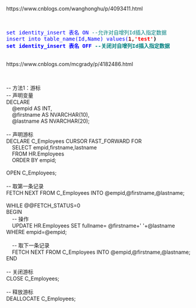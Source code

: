 <p>https://www.cnblogs.com/wanghonghu/p/4093411.html</p>
<p>&nbsp;</p>
<div class="cnblogs_code">
<pre><span style="color: rgba(0, 0, 255, 1);">set <span style="color: rgba(0, 0, 255, 1);">identity_insert 表名 <span style="color: rgba(0, 0, 255, 1);">ON <span style="color: rgba(0, 128, 128, 1);">--<span style="color: rgba(0, 128, 128, 1);">允许对自增列Id插入指定数据
<span style="color: rgba(0, 0, 255, 1);">insert <span style="color: rgba(0, 0, 255, 1);">into table_name(Id,Name) <span style="color: rgba(0, 0, 255, 1);">values(<span style="color: rgba(128, 0, 0, 1); font-weight: bold;">1,<span style="color: rgba(255, 0, 0, 1);">'<span style="color: rgba(255, 0, 0, 1);">test<span style="color: rgba(255, 0, 0, 1);">'<span style="color: rgba(0, 0, 0, 1);">)
<span style="color: rgba(0, 0, 255, 1);">set <span style="color: rgba(0, 0, 255, 1);">identity_insert 表名 <span style="color: rgba(0, 0, 255, 1);">OFF <span style="color: rgba(0, 128, 128, 1);">--<span style="color: rgba(0, 128, 128, 1);">关闭对自增列Id插入指定数据<br /></span></span></span></span></span></span></span></span></span></span></span></span></span></span></span></span></span></span></pre>
</div>
<p><br />https://www.cnblogs.com/mcgrady/p/4182486.html</p>
<p>&nbsp;</p>
<div class="cnblogs_code">
<p>-- 方法1：游标<br />-- 声明变量<br />DECLARE<br />&nbsp;&nbsp;&nbsp; @empid AS INT,<br />&nbsp;&nbsp;&nbsp; @firstname AS NVARCHAR(10),<br />&nbsp;&nbsp;&nbsp; @lastname AS NVARCHAR(20);<br />&nbsp;&nbsp; &nbsp;<br />-- 声明游标<br />DECLARE C_Employees CURSOR FAST_FORWARD FOR<br />&nbsp;&nbsp;&nbsp; SELECT empid,firstname,lastname <br />&nbsp;&nbsp;&nbsp; FROM HR.Employees<br />&nbsp;&nbsp;&nbsp; ORDER BY empid;<br />&nbsp;&nbsp; &nbsp;<br />OPEN C_Employees;<br /><br />-- 取第一条记录<br />FETCH NEXT FROM C_Employees INTO @empid,@firstname,@lastname;<br /><br />WHILE @@FETCH_STATUS=0<br />BEGIN<br />&nbsp;&nbsp;&nbsp; -- 操作<br />&nbsp;&nbsp;&nbsp; UPDATE HR.Employees SET fullname= @firstname+' '+@lastname WHERE empid=@empid;<br />&nbsp;&nbsp; &nbsp;<br />&nbsp;&nbsp;&nbsp; -- 取下一条记录<br />&nbsp;&nbsp;&nbsp; FETCH NEXT FROM C_Employees INTO @empid,@firstname,@lastname;<br />END<br /><br />-- 关闭游标<br />CLOSE C_Employees;<br /><br />-- 释放游标<br />DEALLOCATE C_Employees;</p>

</div>